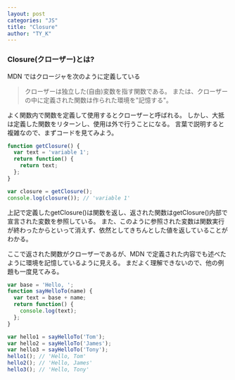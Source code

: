 ```yaml
---
layout: post
categories: "JS"
title: "Closure"
author: "TY_K"
---
```


### Closure(クローザー)とは?
MDN ではクロージャを次のように定義している

> クローザーは独立した(自由)変数を指す関数である。 または、クローザーの中に定義された関数は作られた環境を"記憶する"。

よく関数内で関数を定義して使用するとクローザーと呼ばれる。 しかし、大抵は定義した関数をリターンし、使用は外で行うことになる。 言葉で説明すると複雑なので、まずコードを見てみよう。

```javascript
function getClosure() {
  var text = 'variable 1';
  return function() {
    return text;
  };
}

var closure = getClosure();
console.log(closure()); // 'variable 1'
```

上記で定義したgetClosure()は関数を返し、返された関数はgetClosure()内部で宣言された変数を参照している。 また、このように参照された変数は関数実行が終わったからといって消えず、依然としてきちんとした値を返していることがわかる。

ここで返された関数がクローザーであるが、MDN で定義された内容でも述べたように環境を記憶しているように見える。 まだよく理解できないので、他の例題も一度見てみる。

```javascript
var base = 'Hello, ';
function sayHelloTo(name) {
  var text = base + name;
  return function() {
    console.log(text);
  };
}

var hello1 = sayHelloTo('Tom');
var hello2 = sayHelloTo('James');
var hello3 = sayHelloTo('Tony');
hello1(); // 'Hello, Tom'
hello2(); // 'Hello, James'
hello3(); // 'Hello, Tony'
```
